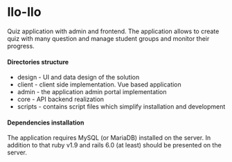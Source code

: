 # Ilo-Ilo

Quiz application with admin and frontend. The application allows to create quiz with many question and manage student groups and monitor their progress.

#### Directories structure

* design - UI and data design of the solution
* client - client side implementation. Vue based application
* admin - the application admin portal implementation
* core - API backend realization
* scripts - contains script files which simplify installation and development 

#### Dependencies installation

The application requires MySQL (or MariaDB) installed on the server. In addition to that ruby v1.9 
and rails 6.0 (at least) should be presented on the server. 
 
